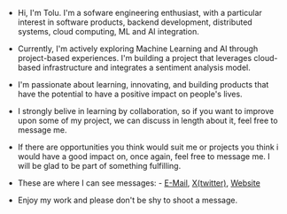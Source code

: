 * Hi, I'm Tolu. I'm a sofware engineering enthusiast, with a particular interest in software products, backend development, distributed systems, cloud computing, ML and AI integration.

* Currently, I'm actively exploring Machine Learning and AI through project-based experiences. I'm building a project that leverages cloud-based infrastructure and integrates a sentiment analysis model.

* I'm passionate about learning, innovating, and building products that have the potential to have a positive impact on people's lives.

* I strongly belive in learning by collaboration, so if you want to improve upon some of my project, we can discuss in length about it, feel free to message me.

* If there are opportunities you think would suit me or projects you think i would have a good impact on, once again, feel free to message me. I will be glad to be part of something fulfilling.

* These are where I can see messages: - [E-Mail](mailto:dotolulope2@gmail.com?&cc=dotolulope2@gmail.com&subject=Hi%20Tolu,%20Saw%20your%20profile%20on%20GitHub&body=Hi%20Tolu%20I%20am%20%E2%80%A6), [X(twitter)](https://x.com/dotolulope), [Website](https://tolulopejoel.github.io)

* Enjoy my work and please don't be shy to shoot a message.
